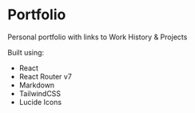 # Portfolio

Personal portfolio with links to Work History & Projects

Built using:

- React
- React Router v7
- Markdown
- TailwindCSS
- Lucide Icons
